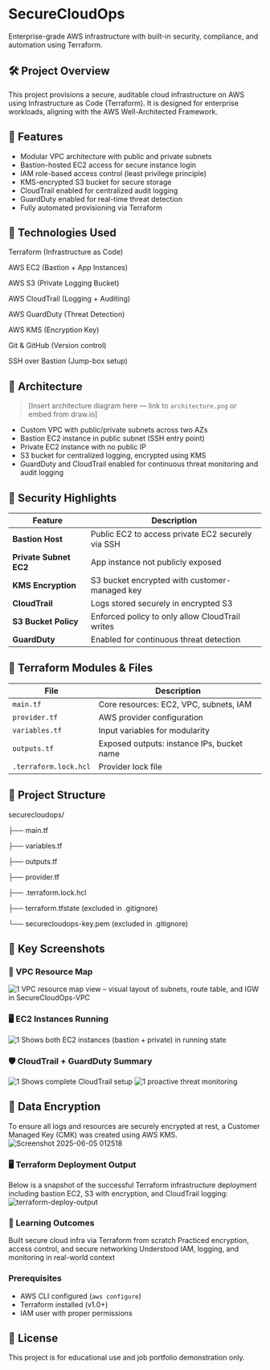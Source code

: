 # SecureCloudOps

Enterprise-grade AWS infrastructure with built-in security, compliance, and automation using Terraform.

## 🛠️ Project Overview

This project provisions a secure, auditable cloud infrastructure on AWS using Infrastructure as Code (Terraform). It is designed for enterprise workloads, aligning with the AWS Well-Architected Framework.

## 🧱 Features

- Modular VPC architecture with public and private subnets
- Bastion-hosted EC2 access for secure instance login
- IAM role-based access control (least privilege principle)
- KMS-encrypted S3 bucket for secure storage
- CloudTrail enabled for centralized audit logging
- GuardDuty enabled for real-time threat detection
- Fully automated provisioning via Terraform

## 🚀 Technologies Used

Terraform (Infrastructure as Code)

AWS EC2 (Bastion + App Instances)

AWS S3 (Private Logging Bucket)

AWS CloudTrail (Logging + Auditing)

AWS GuardDuty (Threat Detection)

AWS KMS (Encryption Key)

Git & GitHub (Version control)

SSH over Bastion (Jump-box setup)

## 📐 Architecture

> [Insert architecture diagram here — link to `architecture.png` or embed from draw.io]

- Custom VPC with public/private subnets across two AZs
- Bastion EC2 instance in public subnet (SSH entry point)
- Private EC2 instance with no public IP
- S3 bucket for centralized logging, encrypted using KMS
- GuardDuty and CloudTrail enabled for continuous threat monitoring and audit logging

## 🔐 Security Highlights

| Feature                | Description                                       |
| ---------------------- | ------------------------------------------------- |
| **Bastion Host**       | Public EC2 to access private EC2 securely via SSH |
| **Private Subnet EC2** | App instance not publicly exposed                 |
| **KMS Encryption**     | S3 bucket encrypted with customer-managed key     |
| **CloudTrail**         | Logs stored securely in encrypted S3              |
| **S3 Bucket Policy**   | Enforced policy to only allow CloudTrail writes   |
| **GuardDuty**          | Enabled for continuous threat detection           |

## 🧱 Terraform Modules & Files

| File | Description |
|------|-------------|
| `main.tf` | Core resources: EC2, VPC, subnets, IAM |
| `provider.tf` | AWS provider configuration |
| `variables.tf` | Input variables for modularity |
| `outputs.tf` | Exposed outputs: instance IPs, bucket name |
| `.terraform.lock.hcl` | Provider lock file |

## 📂 Project Structure
securecloudops/

├── main.tf

├── variables.tf

├── outputs.tf

├── provider.tf

├── .terraform.lock.hcl

├── terraform.tfstate (excluded in .gitignore)

└── securecloudops-key.pem (excluded in .gitignore)

## 📸 Key Screenshots
### 🔧 VPC Resource Map
![1  VPC resource map view – visual layout of subnets, route table, and IGW in SecureCloudOps-VPC](https://github.com/user-attachments/assets/717b779a-5341-46bb-8051-9b23216833ba)

### 🖥️ EC2 Instances Running
![1  Shows both EC2 instances (bastion + private) in running state](https://github.com/user-attachments/assets/bc07a336-511f-4ca6-9351-59c69eace069)

### 🛡️ CloudTrail + GuardDuty Summary
![1  Shows complete CloudTrail setup](https://github.com/user-attachments/assets/8a6b33a6-ab45-4326-ab7c-b3436dd04845)
![1  proactive threat monitoring](https://github.com/user-attachments/assets/09e7cc95-dcb4-4d4b-aaed-07259f2fece4)

## 🔐 Data Encryption
To ensure all logs and resources are securely encrypted at rest, a Customer Managed Key (CMK) was created using AWS KMS.
![Screenshot 2025-06-05 012518](https://github.com/user-attachments/assets/96567cf4-32b1-45c6-bfdb-43b5455b7e03)

### 🖥️ Terraform Deployment Output
Below is a snapshot of the successful Terraform infrastructure deployment including bastion EC2, S3 with encryption, and CloudTrail logging:
![terraform-deploy-output](https://github.com/user-attachments/assets/906208cc-bc11-4f9c-9370-94d70cb24db2)

### 🧠 Learning Outcomes
Built secure cloud infra via Terraform from scratch
Practiced encryption, access control, and secure networking
Understood IAM, logging, and monitoring in real-world context

### Prerequisites
- AWS CLI configured (`aws configure`)
- Terraform installed (v1.0+)
- IAM user with proper permissions

## 📄 License
This project is for educational use and job portfolio demonstration only.
